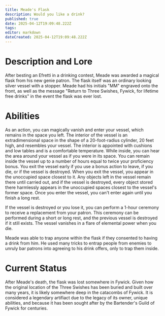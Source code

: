 ```yaml
---
title: Meade's Flask
description: Would you like a drink?
published: true
date: 2025-04-12T19:09:48.222Z
tags: 
editor: markdown
dateCreated: 2025-04-12T19:09:48.222Z
---
```


# Description and Lore
After besting an Efretti in a drinking contest, Meade was awarded a magical flask from his new genie patron. The flask itself was an ordinary looking silver vessel with a stopper. Meade had his initials "MM" engraved onto the front, as well as the message "Return to Three Swishes, Fywick, for lifetime free drinks" in the event the flask was ever lost.
# Abilities
As an action, you can magically vanish and enter your vessel, which remains in the space you left. The interior of the vessel is an extradimensional space in the shape of a 20-foot-radius cylinder, 20 feet high, and resembles your vessel. The interior is appointed with cushions and low tables and is a comfortable temperature. While inside, you can hear the area around your vessel as if you were in its space. You can remain inside the vessel up to a number of hours equal to twice your proficiency bonus. You exit the vessel early if you use a bonus action to leave, if you die, or if the vessel is destroyed. When you exit the vessel, you appear in the unoccupied space closest to it. Any objects left in the vessel remain there until carried out, and if the vessel is destroyed, every object stored there harmlessly appears in the unoccupied spaces closest to the vessel's former space. Once you enter the vessel, you can't enter again until you finish a long rest.

If the vessel is destroyed or you lose it, you can perform a 1-hour ceremony to receive a replacement from your patron. This ceremony can be performed during a short or long rest, and the previous vessel is destroyed if it still exists. The vessel vanishes in a flare of elemental power when you die.

Meade was able to trap anyone within the flask if they consented to having a drink from him. He used many tricks to entrap people from enemies to unruly bar patrons into agreeing to his drink offers, only to trap them inside. 

# Current Status
After Meade's death, the flask was lost somewhere in Fywick. Given how the original location of the Three Swishes has been buried and built over many years, it is likely somewhere deep in the catacombs of Fywick. It is considered a legendary artifiact due to the legacy of its owner, unique abilities, and because it has been sought after by the Bartender's Guild of Fywick for centuries. 